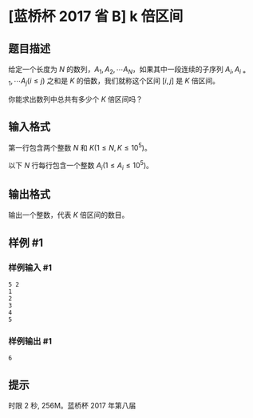 # [蓝桥杯 2017 省 B] k 倍区间

## 题目描述

给定一个长度为 $N$ 的数列，$A_1,A_2, \cdots A_N$，如果其中一段连续的子序列 $A_i,A_{i+1}, \cdots A_j(i \le j)$ 之和是 $K$ 的倍数，我们就称这个区间 $[i,j]$ 是 $K$ 倍区间。

你能求出数列中总共有多少个 $K$ 倍区间吗？

## 输入格式

第一行包含两个整数 $N$ 和 $K$$(1 \le N,K \le 10^5)$。

以下 $N$ 行每行包含一个整数 $A_i$$(1 \le A_i \le 10^5)$。

## 输出格式

输出一个整数，代表 $K$ 倍区间的数目。

## 样例 #1

### 样例输入 #1
```
5 2
1  
2  
3  
4  
5
```

### 样例输出 #1

```
6
```

## 提示

时限 2 秒, 256M。蓝桥杯 2017 年第八届
